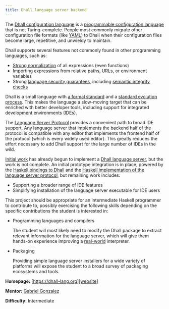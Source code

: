 ```yaml
---
title: Dhall language server backend
---
```


The [Dhall configuration language][website] is a
[programmable configuration language][programmable] that is not Turing-complete.
People most commonly migrate other configuration file formats (like
[YAML][yaml]) to Dhall when their configuration files become large, repetitive,
and unwieldy to maintain.

Dhall supports several features not commonly found in other programming
languages, such as:

* [Strong normalization][strong-normalization] of all expressions (even
  functions)
* Importing expressions from relative paths, URLs, or environment variables
* Strong [language security guarantees][lang-sec], including [semantic
  integrity checks][semantic-integrity-checks]

Dhall is a small language with [a formal standard][standard] and a
[standard evolution process][standard-evolution].  This makes the language a
slow-moving target that can be enriched with better developer tools, including
support for integrated development environments (IDEs).

The [Language Server Protocol](https://langserver.org/) provides a convenient
path to broad IDE support.  Any language server that implements the backend half
of the protocol is compatible with any editor that implements the frontend half
of the protocol (which is every widely used editor).  This greatly reduces the
effort necessary to add Dhall support for the large number of IDEs in the wild.

[Initial work][initial-work] has already begun to implement a
[Dhall language server][dhall-server], but the work is not complete.  An initial
prototype integration is in place, powered by the [Haskell bindings to
Dhall][dhall-haskell] and the [Haskell implementation of the language server
protocol][haskell-lsp], but remaining work includes:

* Supporting a broader range of IDE features
* Simplifying installation of the language server executable for IDE users

This project should be appropriate for an intermediate Haskell programmer to
contribute to, possibly exercising the following skills depending on the
specific contributions the student is interested in:

* Programming languages and compilers

  The student will most likely need to modify the Dhall package to extract
  relevant information for the language server, which will give them hands-on
  experience improving a [real-world][dhall-production] interpreter.

* Packaging

  Providing simple language server installers for a wide variety of platforms
  will expose the student to a broad survey of packaging ecosystems and tools.

**Homepage:** [https://dhall-lang.org][website]

**Mentor:** [Gabriel Gonzalez][gabriel]

**Difficulty:** Intermediate

[dhall-haskell]: https://hackage.haskell.org/package/dhall
[dhall-production]: https://github.com/dhall-lang/dhall-lang/wiki/Dhall-in-production
[dhall-server]: https://github.com/dhall-lang/dhall-lang/issues/312
[gabriel]: https://github.com/Gabriel439
[haskell-lsp]: http://hackage.haskell.org/package/haskell-lsp
[initial-work]: https://github.com/dhall-lang/dhall-lang/issues/312#issuecomment-463770985
[lang-sec]: https://github.com/dhall-lang/dhall-lang/wiki/Safety-guarantees
[programmable]: https://github.com/dhall-lang/dhall-lang/wiki/Programmable-configuration-files
[semantic-integrity-checks]: http://www.haskellforall.com/2017/11/semantic-integrity-checks-are-next.html
[standard-evolution]: https://github.com/dhall-lang/dhall-lang/blob/master/.github/CONTRIBUTING.md#how-do-i-change-the-language
[standard]: https://github.com/dhall-lang/dhall-lang/blob/master/standard/semantics.md
[strong-normalization]: https://en.wikipedia.org/wiki/Normalization_property_(abstract_rewriting)
[website]: https://dhall-lang.org/
[yaml]: https://github.com/dhall-lang/dhall-lang/wiki/Getting-started%3A-Generate-JSON-or-YAML
